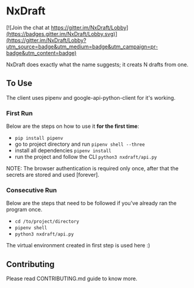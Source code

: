 # NxDraft

[![Join the chat at https://gitter.im/NxDraft/Lobby](https://badges.gitter.im/NxDraft/Lobby.svg)](https://gitter.im/NxDraft/Lobby?utm_source=badge&utm_medium=badge&utm_campaign=pr-badge&utm_content=badge)

NxDraft does exactly what the name suggests; it creats N drafts from one.

## To Use

The client uses pipenv and google-api-python-client for it's working.

### First Run

Below are the steps on how to use it **for the first time**:

- `pip install pipenv`
- go to project directory and run `pipenv shell --three`
- install all dependencies
    `pipenv install`
- run the project and follow the CLI
    `python3 nxdraft/api.py`

NOTE: The browser authentication is required only once, after that the secrets
are stored and used \[forever\].

### Consecutive Run

Below are the steps that need to be followed if you've already ran the program once.
- `cd /to/project/directory`
- `pipenv shell`
- `python3 nxdraft/api.py`

The virtual environment created in first step is used here :)

## Contributing

Please read CONTRIBUTING.md guide to know more.
